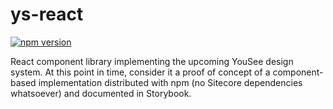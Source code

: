 # ys-react
[![npm version](https://badge.fury.io/js/ys-react.svg)](//npmjs.com/package/ys-react)

React component library implementing the upcoming YouSee design system. At this point in time, consider it a proof of concept of a component-based implementation distributed with npm (no Sitecore dependencies whatsoever) and documented in Storybook.